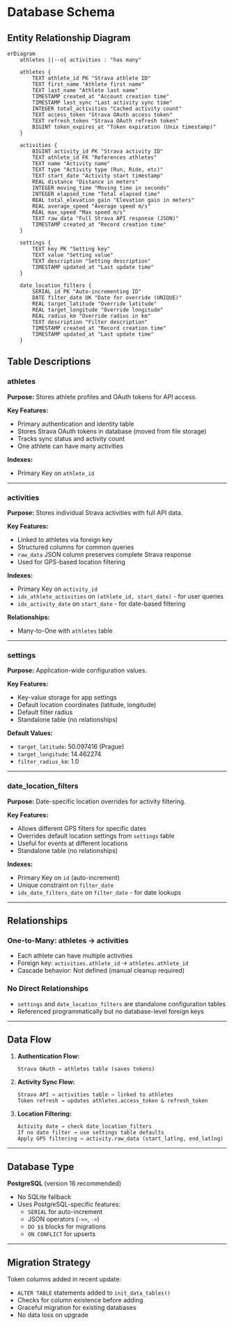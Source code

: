 # Database Schema

## Entity Relationship Diagram

```mermaid
erDiagram
    athletes ||--o{ activities : "has many"

    athletes {
        TEXT athlete_id PK "Strava athlete ID"
        TEXT first_name "Athlete first name"
        TEXT last_name "Athlete last name"
        TIMESTAMP created_at "Account creation time"
        TIMESTAMP last_sync "Last activity sync time"
        INTEGER total_activities "Cached activity count"
        TEXT access_token "Strava OAuth access token"
        TEXT refresh_token "Strava OAuth refresh token"
        BIGINT token_expires_at "Token expiration (Unix timestamp)"
    }

    activities {
        BIGINT activity_id PK "Strava activity ID"
        TEXT athlete_id FK "References athletes"
        TEXT name "Activity name"
        TEXT type "Activity type (Run, Ride, etc)"
        TEXT start_date "Activity start timestamp"
        REAL distance "Distance in meters"
        INTEGER moving_time "Moving time in seconds"
        INTEGER elapsed_time "Total elapsed time"
        REAL total_elevation_gain "Elevation gain in meters"
        REAL average_speed "Average speed m/s"
        REAL max_speed "Max speed m/s"
        TEXT raw_data "Full Strava API response (JSON)"
        TIMESTAMP created_at "Record creation time"
    }

    settings {
        TEXT key PK "Setting key"
        TEXT value "Setting value"
        TEXT description "Setting description"
        TIMESTAMP updated_at "Last update time"
    }

    date_location_filters {
        SERIAL id PK "Auto-incrementing ID"
        DATE filter_date UK "Date for override (UNIQUE)"
        REAL target_latitude "Override latitude"
        REAL target_longitude "Override longitude"
        REAL radius_km "Override radius in km"
        TEXT description "Filter description"
        TIMESTAMP created_at "Record creation time"
        TIMESTAMP updated_at "Last update time"
    }
```

## Table Descriptions

### athletes
**Purpose:** Stores athlete profiles and OAuth tokens for API access.

**Key Features:**
- Primary authentication and identity table
- Stores Strava OAuth tokens in database (moved from file storage)
- Tracks sync status and activity count
- One athlete can have many activities

**Indexes:**
- Primary Key on `athlete_id`

---

### activities
**Purpose:** Stores individual Strava activities with full API data.

**Key Features:**
- Linked to athletes via foreign key
- Structured columns for common queries
- `raw_data` JSON column preserves complete Strava response
- Used for GPS-based location filtering

**Indexes:**
- Primary Key on `activity_id`
- `idx_athlete_activities` on `(athlete_id, start_date)` - for user queries
- `idx_activity_date` on `start_date` - for date-based filtering

**Relationships:**
- Many-to-One with `athletes` table

---

### settings
**Purpose:** Application-wide configuration values.

**Key Features:**
- Key-value storage for app settings
- Default location coordinates (latitude, longitude)
- Default filter radius
- Standalone table (no relationships)

**Default Values:**
- `target_latitude`: 50.097416 (Prague)
- `target_longitude`: 14.462274
- `filter_radius_km`: 1.0

---

### date_location_filters
**Purpose:** Date-specific location overrides for activity filtering.

**Key Features:**
- Allows different GPS filters for specific dates
- Overrides default location settings from `settings` table
- Useful for events at different locations
- Standalone table (no relationships)

**Indexes:**
- Primary Key on `id` (auto-increment)
- Unique constraint on `filter_date`
- `idx_date_filters_date` on `filter_date` - for date lookups

---

## Relationships

### One-to-Many: athletes → activities
- Each athlete can have multiple activities
- Foreign key: `activities.athlete_id` → `athletes.athlete_id`
- Cascade behavior: Not defined (manual cleanup required)

### No Direct Relationships
- `settings` and `date_location_filters` are standalone configuration tables
- Referenced programmatically but no database-level foreign keys

---

## Data Flow

1. **Authentication Flow:**
   ```
   Strava OAuth → athletes table (saves tokens)
   ```

2. **Activity Sync Flow:**
   ```
   Strava API → activities table → linked to athletes
   Token refresh → updates athletes.access_token & refresh_token
   ```

3. **Location Filtering:**
   ```
   Activity date → check date_location_filters
   If no date filter → use settings table defaults
   Apply GPS filtering → activity.raw_data (start_latlng, end_latlng)
   ```

---

## Database Type

**PostgreSQL** (version 16 recommended)

- No SQLite fallback
- Uses PostgreSQL-specific features:
  - `SERIAL` for auto-increment
  - JSON operators (`->>`, `->`)
  - `DO $$` blocks for migrations
  - `ON CONFLICT` for upserts

---

## Migration Strategy

Token columns added in recent update:
- `ALTER TABLE` statements added to `init_data_tables()`
- Checks for column existence before adding
- Graceful migration for existing databases
- No data loss on upgrade
